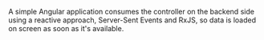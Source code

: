 A simple Angular application consumes the controller on the backend side using a reactive approach, Server-Sent Events and RxJS, so data is loaded on screen as soon as it's available.
